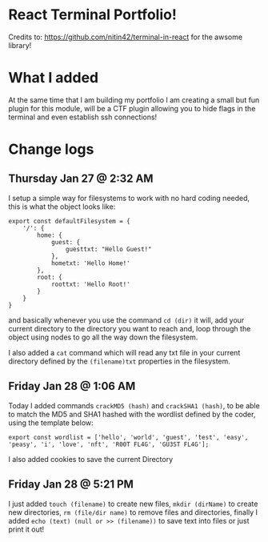 # React Terminal Portfolio!

Credits to: https://github.com/nitin42/terminal-in-react for the awsome library!

# What I added

At the same time that I am building my portfolio I am creating a small but fun plugin for this module, 
will be a CTF plugin allowing you to hide flags in the terminal and even establish ssh connections!

# Change logs

## Thursday Jan 27 @ 2:32 AM
I setup a simple way for filesystems to work with no hard coding needed,
this is what the object looks like:

```
export const defaultFilesystem = {
    '/': {
        home: {
            guest: {
                guesttxt: "Hello Guest!"
            },
            hometxt: 'Hello Home!'
        },
        root: {
            roottxt: 'Hello Root!'
        }
    }
}

```

and basically whenever you use the command `cd (dir)` it will,
add your current directory to the directory you want to reach and,
loop through the object using nodes to go all the way down the filesystem.

I also added a `cat` command which will read any txt file in your current directory defined by the `(filename)txt` properties in the filesystem.

## Friday Jan 28 @ 1:06 AM

Today I added commands `crackMD5 (hash)` and `crackSHA1 (hash)`,
to be able to match the MD5 and SHA1 hashed with the wordlist defined by the coder,
using the template below:

```
export const wordlist = ['hello', 'world', 'guest', 'test', 'easy', 'peasy', 'i', 'love', 'nft', 'R00T FL4G', 'GU3ST FL4G'];
```

I also added cookies to save the current Directory

## Friday Jan 28 @ 5:21 PM

I just added `touch (filename)` to create new files, `mkdir (dirName)` to create new directories,
`rm (file/dir name)` to remove files and directories, finally I added `echo (text) (null or >> (filename))` to save text into files or just print it out!